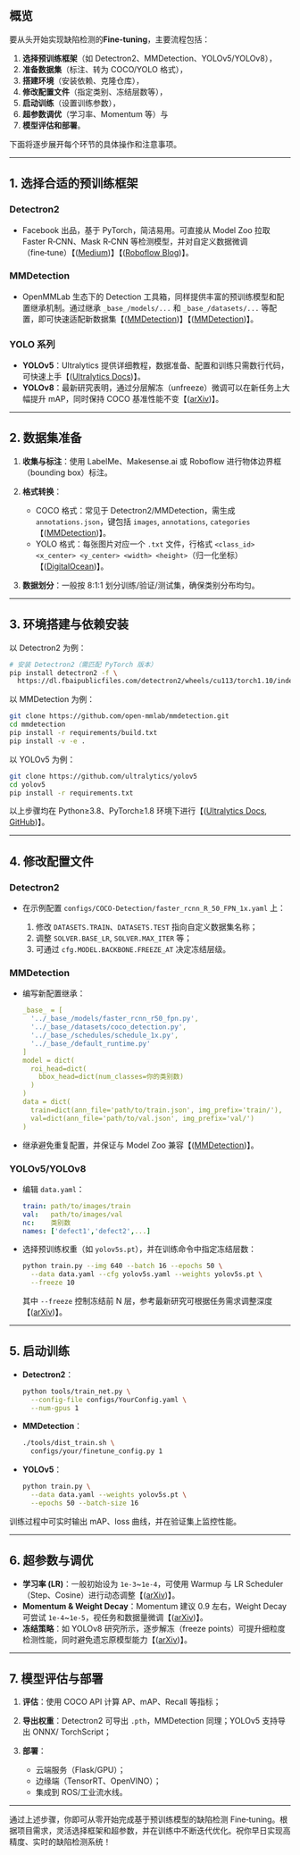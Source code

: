 ## 概览

要从头开始实现缺陷检测的**Fine‑tuning**，主要流程包括：

1. **选择预训练框架**（如 Detectron2、MMDetection、YOLOv5/YOLOv8），
2. **准备数据集**（标注、转为 COCO/YOLO 格式），
3. **搭建环境**（安装依赖、克隆仓库），
4. **修改配置文件**（指定类别、冻结层数等），
5. **启动训练**（设置训练参数），
6. **超参数调优**（学习率、Momentum 等）与
7. **模型评估和部署**。

下面将逐步展开每个环节的具体操作和注意事项。

---

## 1. 选择合适的预训练框架

### Detectron2

* Facebook 出品，基于 PyTorch，简洁易用。可直接从 Model Zoo 拉取 Faster R‑CNN、Mask R‑CNN 等检测模型，并对自定义数据微调（fine‑tune）【([Medium][1])】【([Roboflow Blog][2])】。

### MMDetection

* OpenMMLab 生态下的 Detection 工具箱，同样提供丰富的预训练模型和配置继承机制。通过继承 `_base_/models/...` 和 `_base_/datasets/...` 等配置，即可快速适配新数据集【([MMDetection][3])】【([MMDetection][4])】。

### YOLO 系列

* **YOLOv5**：Ultralytics 提供详细教程，数据准备、配置和训练只需数行代码，可快速上手【([Ultralytics Docs][5])】。
* **YOLOv8**：最新研究表明，通过分层解冻（unfreeze）微调可以在新任务上大幅提升 mAP，同时保持 COCO 基准性能不变【([arXiv][6])】。

---

## 2. 数据集准备

1. **收集与标注**：使用 LabelMe、Makesense.ai 或 Roboflow 进行物体边界框（bounding box）标注。
2. **格式转换**：

   * COCO 格式：常见于 Detectron2/MMDetection，需生成 `annotations.json`，键包括 `images`, `annotations`, `categories`【([MMDetection][3])】。
   * YOLO 格式：每张图片对应一个 `.txt` 文件，行格式 `<class_id> <x_center> <y_center> <width> <height>`（归一化坐标）【([DigitalOcean][7])】。
3. **数据划分**：一般按 8:1:1 划分训练/验证/测试集，确保类别分布均匀。

---

## 3. 环境搭建与依赖安装

以 Detectron2 为例：

```bash
# 安装 Detectron2（需匹配 PyTorch 版本）
pip install detectron2 -f \
  https://dl.fbaipublicfiles.com/detectron2/wheels/cu113/torch1.10/index.html
```

以 MMDetection 为例：

```bash
git clone https://github.com/open-mmlab/mmdetection.git
cd mmdetection
pip install -r requirements/build.txt
pip install -v -e .
```

以 YOLOv5 为例：

```bash
git clone https://github.com/ultralytics/yolov5
cd yolov5
pip install -r requirements.txt
```

以上步骤均在 Python≥3.8、PyTorch≥1.8 环境下进行【([Ultralytics Docs][5], [GitHub][8])】。

---

## 4. 修改配置文件

### Detectron2

* 在示例配置 `configs/COCO-Detection/faster_rcnn_R_50_FPN_1x.yaml` 上：

  1. 修改 `DATASETS.TRAIN`、`DATASETS.TEST` 指向自定义数据集名称；
  2. 调整 `SOLVER.BASE_LR`, `SOLVER.MAX_ITER` 等；
  3. 可通过 `cfg.MODEL.BACKBONE.FREEZE_AT` 决定冻结层级。

### MMDetection

* 编写新配置继承：

  ```yaml
  _base_ = [
    '../_base_/models/faster_rcnn_r50_fpn.py',
    '../_base_/datasets/coco_detection.py',
    '../_base_/schedules/schedule_1x.py',
    '../_base_/default_runtime.py'
  ]
  model = dict(
    roi_head=dict(
      bbox_head=dict(num_classes=你的类别数)
    )
  )
  data = dict(
    train=dict(ann_file='path/to/train.json', img_prefix='train/'),
    val=dict(ann_file='path/to/val.json', img_prefix='val/')
  )
  ```
* 继承避免重复配置，并保证与 Model Zoo 兼容【([MMDetection][3])】。

### YOLOv5/YOLOv8

* 编辑 `data.yaml`：

  ```yaml
  train: path/to/images/train
  val:   path/to/images/val
  nc:    类别数
  names: ['defect1','defect2',...]
  ```
* 选择预训练权重（如 `yolov5s.pt`），并在训练命令中指定冻结层数：

  ```bash
  python train.py --img 640 --batch 16 --epochs 50 \
    --data data.yaml --cfg yolov5s.yaml --weights yolov5s.pt \
    --freeze 10
  ```

  其中 `--freeze` 控制冻结前 N 层，参考最新研究可根据任务需求调整深度【([arXiv][6])】。

---

## 5. 启动训练

* **Detectron2**：

  ```bash
  python tools/train_net.py \
    --config-file configs/YourConfig.yaml \
    --num-gpus 1
  ```
* **MMDetection**：

  ```bash
  ./tools/dist_train.sh \
    configs/your/finetune_config.py 1
  ```
* **YOLOv5**：

  ```bash
  python train.py \
    --data data.yaml --weights yolov5s.pt \
    --epochs 50 --batch-size 16
  ```

训练过程中可实时输出 mAP、loss 曲线，并在验证集上监控性能。

---

## 6. 超参数与调优

* **学习率 (LR)**：一般初始设为 `1e-3`\~`1e-4`，可使用 Warmup 与 LR Scheduler（Step、Cosine）进行动态调整【([arXiv][9])】。
* **Momentum & Weight Decay**：Momentum 建议 0.9 左右，Weight Decay 可尝试 `1e-4`\~`1e-5`，视任务和数据量微调【([arXiv][9])】。
* **冻结策略**：如 YOLOv8 研究所示，逐步解冻（freeze points）可提升细粒度检测性能，同时避免遗忘原模型能力【([arXiv][6])】。

---

## 7. 模型评估与部署

1. **评估**：使用 COCO API 计算 AP、mAP、Recall 等指标；
2. **导出权重**：Detectron2 可导出 `.pth`，MMDetection 同理；YOLOv5 支持导出 ONNX/ TorchScript；
3. **部署**：

   * 云端服务（Flask/GPU）；
   * 边缘端（TensorRT、OpenVINO）；
   * 集成到 ROS/工业流水线。

---

通过上述步骤，你即可从零开始完成基于预训练模型的缺陷检测 Fine‑tuning。根据项目需求，灵活选择框架和超参数，并在训练中不断迭代优化。祝你早日实现高精度、实时的缺陷检测系统！

[1]: https://medium.com/the-owl/guide-to-fine-tuning-a-pre-trained-model-for-object-detection-tasks-with-faster-rcnn-using-e2e7e190105b?utm_source=chatgpt.com "Guide to fine-tuning a Pre-trained model for Object Detection tasks ..."
[2]: https://blog.roboflow.com/how-to-train-detectron2/?utm_source=chatgpt.com "How to Train Detectron2 on Custom Object Detection Data"
[3]: https://mmdetection.readthedocs.io/en/v2.9.0/tutorials/finetune.html?utm_source=chatgpt.com "Tutorial 7: Finetuning Models - MMDetection's documentation!"
[4]: https://mmdetection.readthedocs.io/en/latest/user_guides/train.html?utm_source=chatgpt.com "Train predefined models on standard datasets"
[5]: https://docs.ultralytics.com/yolov5/tutorials/train_custom_data/?utm_source=chatgpt.com "Train YOLOv5 on Custom Data - Ultralytics YOLO Docs"
[6]: https://arxiv.org/abs/2505.01016?utm_source=chatgpt.com "Fine-Tuning Without Forgetting: Adaptation of YOLOv8 Preserves COCO Performance"
[7]: https://www.digitalocean.com/community/tutorials/train-yolov5-custom-data?utm_source=chatgpt.com "How to Train YOLO v5 on a Custom Dataset | DigitalOcean"
[8]: https://github.com/open-mmlab/mmdetection?utm_source=chatgpt.com "open-mmlab/mmdetection: OpenMMLab Detection Toolbox ... - GitHub"
[9]: https://arxiv.org/abs/2002.11770?utm_source=chatgpt.com "Rethinking the Hyperparameters for Fine-tuning"
